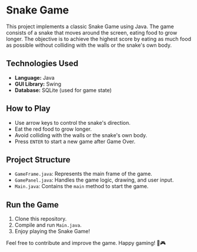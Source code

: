 # Snake Game

This project implements a classic Snake Game using Java. The game consists of a snake that moves around the screen, eating food to grow longer. The objective is to achieve the highest score by eating as much food as possible without colliding with the walls or the snake's own body.

## Technologies Used

- **Language:** Java
- **GUI Library:** Swing
- **Database:** SQLite (used for game state)

## How to Play

- Use arrow keys to control the snake's direction.
- Eat the red food to grow longer.
- Avoid colliding with the walls or the snake's own body.
- Press `ENTER` to start a new game after Game Over.

## Project Structure

- `GameFrame.java`: Represents the main frame of the game.
- `GamePanel.java`: Handles the game logic, drawing, and user input.
- `Main.java`: Contains the `main` method to start the game.

## Run the Game

1. Clone this repository.
2. Compile and run `Main.java`.
3. Enjoy playing the Snake Game!

Feel free to contribute and improve the game. Happy gaming! 🐍🎮
